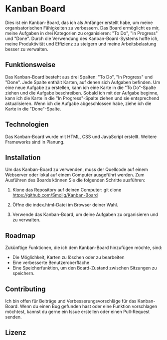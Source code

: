 # Kanban Board

Dies ist ein Kanban-Board, das ich als Anfänger erstellt habe, um meine organisatorischen Fähigkeiten zu verbessern. Das Board ermöglicht es mir, meine Aufgaben in drei Kategorien zu organisieren: "To Do", "In Progress" und "Done". Durch die Verwendung des Kanban-Board-Systems hoffe ich, meine Produktivität und Effizienz zu steigern und meine Arbeitsbelastung besser zu verwalten.

## Funktionsweise

Das Kanban-Board besteht aus drei Spalten: "To Do", "In Progress" und "Done". Jede Spalte enthält Karten, auf denen sich Aufgaben befinden. Um eine neue Aufgabe zu erstellen, kann ich eine Karte in die "To Do"-Spalte ziehen und die Aufgabe beschreiben. Sobald ich mit der Aufgabe beginne, kann ich die Karte in die "In Progress"-Spalte ziehen und sie entsprechend aktualisieren. Wenn ich die Aufgabe abgeschlossen habe, ziehe ich die Karte in die "Done"-Spalte.

## Technologien

Das Kanban-Board wurde mit HTML, CSS und JavaScript erstellt. Weitere Frameworks sind in Planung.

## Installation

Um das Kanban-Board zu verwenden, muss der Quellcode auf einem Webserver oder lokal auf einem Computer ausgeführt werden. Zum Ausführen des Boards können Sie die folgenden Schritte ausführen:

1. Klone das Repository auf deinen Computer:
git clone https://github.com/Smolig/Kanban-Board

2. Öffne die index.html-Datei im Browser deiner Wahl.

3. Verwende das Kanban-Board, um deine Aufgaben zu organisieren und zu verwalten.

## Roadmap

Zukünftige Funktionen, die ich dem Kanban-Board hinzufügen möchte, sind:

- Die Möglichkeit, Karten zu löschen oder zu bearbeiten
- Eine verbesserte Benutzeroberfläche
- Eine Speicherfunktion, um den Board-Zustand zwischen Sitzungen zu speichern.

## Contributing

Ich bin offen für Beiträge und Verbesserungsvorschläge für das Kanban-Board. Wenn du einen Bug gefunden hast oder eine Funktion vorschlagen möchtest, kannst du gerne ein Issue erstellen oder einen Pull-Request senden.

## Lizenz


